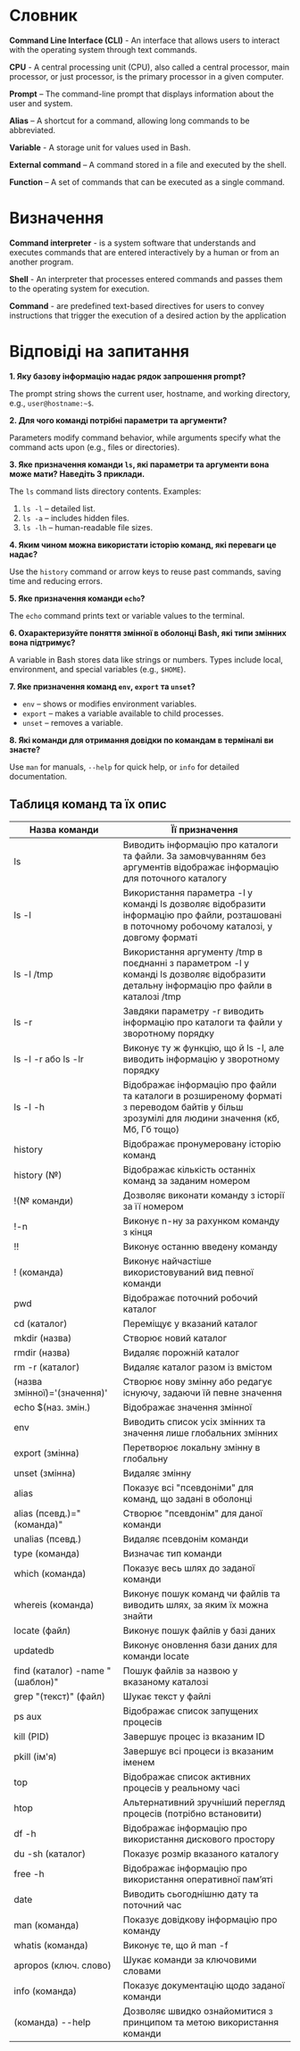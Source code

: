 # Словник

**Command Line Interface (CLI)** - An interface that allows users to interact with the operating system through text commands.

**CPU** - A central processing unit (CPU), also called a central processor, main processor, or just processor, is the primary processor in a given computer.

**Prompt** – The command-line prompt that displays information about the user and system.

**Alias** – A shortcut for a command, allowing long commands to be abbreviated.

**Variable** - A storage unit for values used in Bash.

**External command** – A command stored in a file and executed by the shell.

**Function** – A set of commands that can be executed as a single command.

# Визначення

**Command interpreter** - is a system software that understands and executes commands that are entered interactively by a human or from an another program. 

**Shell** - An interpreter that processes entered commands and passes them to the operating system for execution.

**Command** - are predefined text-based directives for users to convey instructions that trigger the execution of a desired action by the application

# Відповіді на запитання

**1. Яку базову інформацію надає рядок запрошення prompt?**

The prompt string shows the current user, hostname, and working directory, e.g., `user@hostname:~$`.

**2. Для чого команді потрібні параметри та аргументи?**

Parameters modify command behavior, while arguments specify what the command acts upon (e.g., files or directories).

**3. Яке призначення команди `ls`, які параметри та аргументи вона може мати? Наведіть 3 приклади.**

The `ls` command lists directory contents. Examples:  
1. `ls -l` – detailed list.  
2. `ls -a` – includes hidden files.  
3. `ls -lh` – human-readable file sizes.

**4. Яким чином можна використати історію команд, які переваги це надає?**

Use the `history` command or arrow keys to reuse past commands, saving time and reducing errors.

**5. Яке призначення команди `echo`?**

The `echo` command prints text or variable values to the terminal.

**6. Охарактеризуйте поняття змінної в оболонці Bash, які типи змінних вона підтримує?**

A variable in Bash stores data like strings or numbers. Types include local, environment, and special variables (e.g., `$HOME`).

**7. Яке призначення команд `env`, `export` та `unset`?**

- `env` – shows or modifies environment variables.  
- `export` – makes a variable available to child processes.  
- `unset` – removes a variable.

**8. Які команди для отримання довідки по командам в терміналі ви знаєте?**

Use `man` for manuals, `--help` for quick help, or `info` for detailed documentation.


## Таблиця команд та їх опис

| Назва команди | Її призначення |
| --- | --- |
| ls | Виводить інформацію про каталоги та файли. За замовчуванням без аргументів відображає інформацію для поточного каталогу |
| ls -l | Використання параметра -l у команді ls дозволяє відобразити інформацію про файли, розташовані в поточному робочому каталозі, у довгому форматі |
| ls -l /tmp | Використання аргументу /tmp в поєднанні з параметром -l у команді ls дозволяє відобразити детальну інформацію про файли в каталозі /tmp |
| ls -r | Завдяки параметру -r виводить інформацію про каталоги та файли у зворотному порядку |
| ls -l -r або ls -lr | Виконує ту ж функцію, що й ls -l, але виводить інформацію у зворотному порядку |
| ls -l -h | Відображає інформацію про файли та каталоги в розширеному форматі з переводом байтів у більш зрозумілі для людини значення (кб, Мб, Гб тощо) |
| history | Відображає пронумеровану історію команд |
| history (№) | Відображає кількість останніх команд за заданим номером |
| !(№ команди) | Дозволяє виконати команду з історії за її номером |
| !-n | Виконує n-ну за рахунком команду з кінця |
| !! | Виконує останню введену команду |
| ! (команда) | Виконує найчастіше використовуваний вид певної команди |
| pwd | Відображає поточний робочий каталог |
| cd (каталог) | Переміщує у вказаний каталог |
| mkdir (назва) | Створює новий каталог |
| rmdir (назва) | Видаляє порожній каталог |
| rm -r (каталог) | Видаляє каталог разом із вмістом |
| (назва змінної)='(значення)' | Створює нову змінну або редагує існуючу, задаючи їй певне значення |
| echo $(наз. змін.) | Відображає значення змінної |
| env | Виводить список усіх змінних та значення лише глобальних змінних |
| export (змінна) | Перетворює локальну змінну в глобальну |
| unset (змінна) | Видаляє змінну |
| alias | Показує всі "псевдоніми" для команд, що задані в оболонці |
| alias (псевд.)="(команда)" | Створює "псевдонім" для даної команди |
| unalias (псевд.) | Видаляє псевдонім команди |
| type (команда) | Визначає тип команди |
| which (команда) | Показує весь шлях до заданої команди |
| whereis (команда) | Виконує пошук команд чи файлів та виводить шлях, за яким їх можна знайти |
| locate (файл) | Виконує пошук файлів у базі даних |
| updatedb | Виконує оновлення бази даних для команди locate |
| find (каталог) -name "(шаблон)" | Пошук файлів за назвою у вказаному каталозі |
| grep "(текст)" (файл) | Шукає текст у файлі |
| ps aux | Відображає список запущених процесів |
| kill (PID) | Завершує процес із вказаним ID |
| pkill (ім'я) | Завершує всі процеси із вказаним іменем |
| top | Відображає список активних процесів у реальному часі |
| htop | Альтернативний зручніший перегляд процесів (потрібно встановити) |
| df -h | Відображає інформацію про використання дискового простору |
| du -sh (каталог) | Показує розмір вказаного каталогу |
| free -h | Відображає інформацію про використання оперативної пам’яті |
| date | Виводить сьогоднішню дату та поточний час |
| man (команда) | Показує довідкову інформацію про команду |
| whatis (команда) | Виконує те, що й man -f |
| apropos (ключ. слово) | Шукає команди за ключовими словами |
| info (команда) | Показує документацію щодо заданої команди |
| (команда) --help | Дозволяє швидко ознайомитися з принципом та метою використання команди |

